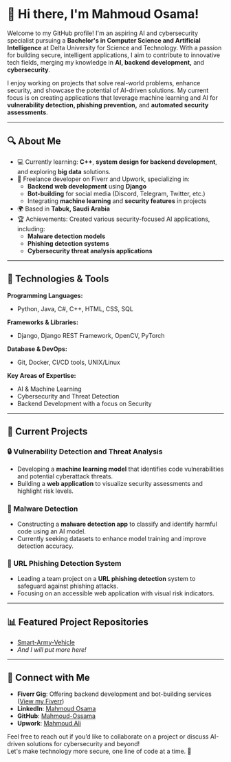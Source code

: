 # 👋 Hi there, I'm Mahmoud Osama!

Welcome to my GitHub profile! I'm an aspiring AI and cybersecurity specialist pursuing a **Bachelor's in Computer Science and Artificial Intelligence** at Delta University for Science and Technology. With a passion for building secure, intelligent applications, I aim to contribute to innovative tech fields, merging my knowledge in **AI, backend development,** and **cybersecurity**.

I enjoy working on projects that solve real-world problems, enhance security, and showcase the potential of AI-driven solutions. My current focus is on creating applications that leverage machine learning and AI for **vulnerability detection, phishing prevention,** and **automated security assessments**.

---

## 🔍 About Me

- 💻 Currently learning: **C++**, **system design for backend development**, and exploring **big data** solutions.
- 🚀 Freelance developer on Fiverr and Upwork, specializing in:
  - **Backend web development** using **Django**
  - **Bot-building** for social media (Discord, Telegram, Twitter, etc.)
  - Integrating **machine learning** and **security features** in projects
- 🌍 Based in **Tabuk, Saudi Arabia**
- 🏆 Achievements: Created various security-focused AI applications, including:
  - **Malware detection models**
  - **Phishing detection systems**
  - **Cybersecurity threat analysis applications**

---

## 🔧 Technologies & Tools

**Programming Languages:**  
- Python, Java, C#, C++, HTML, CSS, SQL

**Frameworks & Libraries:**  
- Django, Django REST Framework, OpenCV, PyTorch

**Database & DevOps:**  
- Git, Docker, CI/CD tools, UNIX/Linux

**Key Areas of Expertise:**  
- AI & Machine Learning
- Cybersecurity and Threat Detection
- Backend Development with a focus on Security

---

## 🚀 Current Projects

### 🔒 Vulnerability Detection and Threat Analysis
- Developing a **machine learning model** that identifies code vulnerabilities and potential cyberattack threats.  
- Building a **web application** to visualize security assessments and highlight risk levels.

### 🦠 Malware Detection
- Constructing a **malware detection app** to classify and identify harmful code using an AI model.  
- Currently seeking datasets to enhance model training and improve detection accuracy.

### 🐍 URL Phishing Detection System
- Leading a team project on a **URL phishing detection** system to safeguard against phishing attacks.  
- Focusing on an accessible web application with visual risk indicators.

---

## 📊 Featured Project Repositories

- [Smart-Army-Vehicle](https://github.com/Mahmoud-Ossama/Smart-Army-Vehicle)  
- *And I will put more here!*

---

## 🤝 Connect with Me

- **Fiverr Gig**: Offering backend development and bot-building services ([View my Fiverr]((https://www.fiverr.com/mahmoud_ossama?up_rollout=true)))
- **LinkedIn**: [Mahmoud Osama]((https://www.linkedin.com/in/engineer-mahmoud-osama/))
- **GitHub**: [Mahmoud-Ossama](https://github.com/Mahmoud-Ossama)
- **Upwork**: [Mahmoud Ali]((https://www.upwork.com/freelancers/~018076ca8afc12ee2a))

Feel free to reach out if you’d like to collaborate on a project or discuss AI-driven solutions for cybersecurity and beyond!  
Let's make technology more secure, one line of code at a time. 🚀
